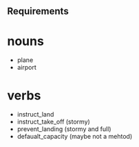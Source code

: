 ## Requirements

<!-- As an air traffic controller 
So I can get passengers to a destination 
I want to instruct a plane to land at an airport -->

<!-- As an air traffic controller 
So I can get passengers on the way to their destination 
I want to instruct a plane to take off from an airport and confirm that it is no longer in the airport -->

<!-- As an air traffic controller 
To ensure safety 
I want to prevent takeoff when weather is stormy 

As an air traffic controller 
To ensure safety 
I want to prevent landing when weather is stormy  -->

<!-- As an air traffic controller 
To ensure safety 
I want to prevent landing when the airport is full  -->

<!-- As the system designer
So that the software can be used for many different airports
I would like a default airport capacity that can be overridden as appropriate. -->

# nouns

- plane
- airport

# verbs

- instruct_land
- instruct_take_off (stormy)
- prevent_landing (stormy and full)
- defaualt_capacity (maybe not a mehtod)
